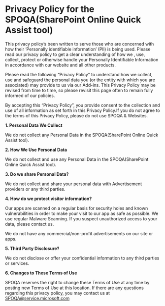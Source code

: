 # Privacy Policy for the SPOQA(SharePoint Online Quick Assist tool)

This privacy policy’s been written to serve those who are concerned with how their ‘Personally identifiable information’ (PII) is being used. Please read our privacy policy to get a clear understanding of how we , use, collect, protect or otherwise handle your Personally Identifiable Information in accordance with our website and all other products.

Please read the following “Privacy Policy” to understand how we collect, use and safeguard the personal data you (or the entity with which you are associated) may provide to us via our Add-ins. This Privacy Policy may be revised from time to time, so please revisit this page often to remain fully informed of our policies.

By accepting this “Privacy Policy”, you provide consent to the collection and use of all information as set forth in this Privacy Policy.If you do not agree to the terms of this Privacy Policy, please do not use SPOQA & Websites.
 
 
**1. Personal Data We Collect**

We do not collect any Personal Data in the SPOQA(SharePoint Online Quick Assist tool).

 

**2. How We Use Personal Data**

We do not collect and use any Personal Data in the SPOQA(SharePoint Online Quick Assist tool).



**3. Do we share Personal Data?**

We do not collect and share your personal data with Advertisement providers or any third parties.



**4. How do we protect visitor information?**

Our apps are scanned on a regular basis for security holes and known vulnerabilities in order to make your visit to our app as safe as possible. We use regular Malware Scanning. If you suspect unauthorized access to your data, please contact us.

We do not have any commercial/non-profit advertisements on our site or apps.



**5. Third Party Disclosure?**

We do not disclose or offer your confidential information to any third parties or services.



**6. Changes to These Terms of Use**

SPOQA reserves the right to change these Terms of Use at any time by posting new Terms of Use at this location. If there are any questions regarding this privacy policy, you may contact us at SPOQA@service.microsoft.com


